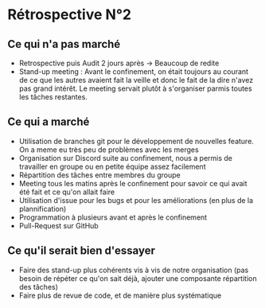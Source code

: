 Rétrospective N°2
====================



Ce qui n'a pas marché
---------------------
* Retrospective puis Audit 2 jours après -> Beaucoup de redite
* Stand-up meeting : Avant le confinement, on était toujours au courant de ce que les autres avaient fait la veille et donc le fait de la dire n'avez pas grand intérêt. Le meeting servait plutôt à s'organiser parmis toutes les tâches restantes. 


Ce qui a marché
---------------
* Utilisation de branches git pour le développement de nouvelles feature. On a meme eu très peu de problèmes avec les merges
* Organisation sur Discord suite au confinement, nous a permis de travailler en groupe ou en petite équipe assez facilement
* Répartition des tâches entre membres du groupe
* Meeting tous les matins après le confinement pour savoir ce qui avait été fait et ce qu'on allait faire
* Utilisation d'issue pour les bugs et pour les améliorations (en plus de la plannification)
* Programmation à plusieurs avant et après le confinement
* Pull-Request sur GitHub


Ce qu'il serait bien d'essayer
------------------------------
* Faire des stand-up plus cohérents vis à vis de notre organisation (pas besoin de répéter ce qu'on sait déjà, ajouter une composante répartition des tâches)
* Faire plus de revue de code, et de manière plus systématique



